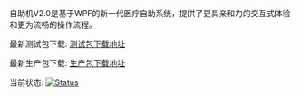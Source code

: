 自助机V2.0是基于WPF的新一代医疗自助系统，提供了更具亲和力的交互式体验和更为流畅的操作流程。

最新测试包下载: [测试包下载地址](http://ngrok.yuantutech.com:50000/Demo.rar)

最新生产包下载: [生产包下载地址](http://ngrok.yuantutech.com:50000/Archive.rar)

当前状态: [![Status](http://ngrok.yuantutech.com:50001/buildStatus/icon?job=Terminal)](http://ngrok.yuantutech.com:50001/job/Terminal/)
